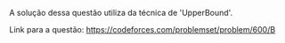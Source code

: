 A solução dessa questão utiliza da técnica de 'UpperBound'.

Link para a questão:
https://codeforces.com/problemset/problem/600/B